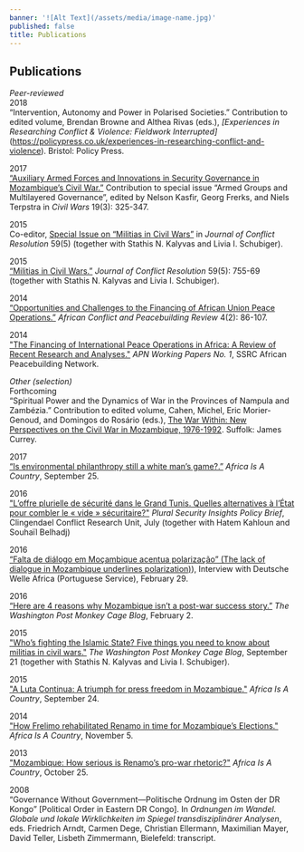 ```yaml
---
banner: '![Alt Text](/assets/media/image-name.jpg)'
published: false
title: Publications
---
```



## Publications

_Peer-reviewed_    
2018      
“Intervention, Autonomy and Power in Polarised Societies.” Contribution to edited volume, Brendan Browne and Althea Rivas (eds.), _[Experiences in Researching Conflict & Violence: Fieldwork Interrupted]_(https://policypress.co.uk/experiences-in-researching-conflict-and-violence). Bristol: Policy Press.

2017      
[“Auxiliary Armed Forces and Innovations in Security Governance in Mozambique’s Civil War.”](http://www.tandfonline.com/doi/full/10.1080/13698249.2017.1412752) Contribution to special issue “Armed Groups and Multilayered Governance”, edited by Nelson Kasfir, Georg Frerks, and Niels Terpstra in _Civil Wars_ 19(3): 325-347.      

2015      
Co-editor, [Special Issue on “Militias in Civil Wars”](http://jcr.sagepub.com/content/59/5.toc "Militias in Civil Wars") in _Journal of Conflict Resolution_ 59(5) (together with Stathis N. Kalyvas and Livia I. Schubiger).    
 
2015     
[“Militias in Civil Wars.”](http://jcr.sagepub.com/content/59/5/755 "Militias in Civil Wars") _Journal of Conflict Resolution_ 59(5): 755-69 (together with Stathis N. Kalyvas and Livia I. Schubiger).    
 
2014     
[“Opportunities and Challenges to the Financing of African Union Peace Operations.”](http://www.jstor.org/stable/10.2979/africonfpeacrevi.4.2.86 "Financing of African Union Peace Operations") _African Conflict and Peacebuilding Review_ 4(2): 86-107.

2014    
["The Financing of International Peace Operations in Africa: A Review of Recent Research and Analyses."](webarchive.ssrc.org/working-papers/APN_WorkingPapers01_Jentzsch.pdf "APN WorkingPapers 01 Jentzsch") _APN Working Papers No. 1_, SSRC African Peacebuilding Network.   

_Other (selection)_    
Forthcoming    
“Spiritual Power and the Dynamics of War in the Provinces of Nampula and Zambézia.” Contribution to edited volume, Cahen, Michel, Eric Morier-Genoud, and Domingos do Rosário (eds.), [The War Within: New Perspectives on the Civil War in Mozambique, 1976-1992](https://boydellandbrewer.com/the-war-within-hb.html). Suffolk: James Currey.

2017    
[“Is environmental philanthropy still a white man’s game?.”](http://africasacountry.com/2017/09/is-environmental-philanthropy-still-a-white-mans-game/) _Africa Is A Country_, September 25.

2016     
["L’offre plurielle de sécurité dans le Grand Tunis. Quelles alternatives à l’État pour combler le « vide » sécuritaire?"](http://pluralsecurityinsights.org/wp-content/uploads/2016/07/160707_PSI_Policy-brief_Tunis.pdf) _Plural Security Insights Policy Brief_, Clingendael Conflict Research Unit, July (together with Hatem Kahloun and Souhaïl Belhadj)     

2016    
[“Falta de diálogo em Moçambique acentua polarização” (The lack of dialogue in Mozambique underlines polarization)](http://www.dw.com/pt/falta-de-di%C3%A1logo-em-mo%C3%A7ambique-acentua-polariza%C3%A7%C3%A3o/a-19083472)), Interview with Deutsche Welle Africa (Portuguese Service), February 29.

2016    
[“Here are 4 reasons why Mozambique isn’t a post-war success story.”](https://www.washingtonpost.com/news/monkey-cage/wp/2016/02/02/here-are-four-reasons-why-we-should-question-mozambiques-post-conflict-success-story-narrative/) _The Washington Post Monkey Cage Blog_, February 2.

2015   
["Who’s fighting the Islamic State? Five things you need to know about militias in civil wars."](https://www.washingtonpost.com/blogs/monkey-cage/wp/2015/09/21/whos-that-fighting-the-islamic-state-five-things-you-need-to-know-about-militias-in-civil-wars/ "Militias in Civil Wars") _The Washington Post Monkey Cage Blog_, September 21 (together with Stathis N. Kalyvas and Livia I. Schubiger).   

2015    
["A Luta Continua: A triumph for press freedom in Mozambique."](http://africasacountry.com/2015/09/a-luta-continua-a-triumph-for-press-freedom-in-mozambique/ "A Luta Continua") _Africa Is A Country_, September 24.

2014    
["How Frelimo rehabilitated Renamo in time for Mozambique’s Elections."](http://africasacountry.com/2014/11/how-frelimo-rehabilitated-renamo-in-time-for-mozambiques-elections/ "Mozambique's Elections") _Africa Is A Country_, November 5.

2013     
["Mozambique: How serious is Renamo’s pro-war rhetoric?"](http://africasacountry.com/2013/10/mozambique-how-serious-is-renamos-pro-war-rhetoric/ "Renamo's pro-war rhetoric") _Africa Is A Country_, October 25.

2008   
“Governance Without Government—Politische Ordnung im Osten der DR Kongo” [Political Order in Eastern DR Congo]. In _Ordnungen im Wandel. Globale und lokale Wirklichkeiten im Spiegel transdisziplinärer Analysen_, eds. Friedrich Arndt, Carmen Dege, Christian Ellermann, Maximilian Mayer, David Teller, Lisbeth Zimmermann, Bielefeld: transcript.

